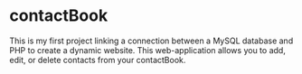 # contactBook
This is my first project linking a connection between a MySQL database and PHP to create a dynamic website. This web-application allows you to add, edit, or delete contacts from your contactBook.
